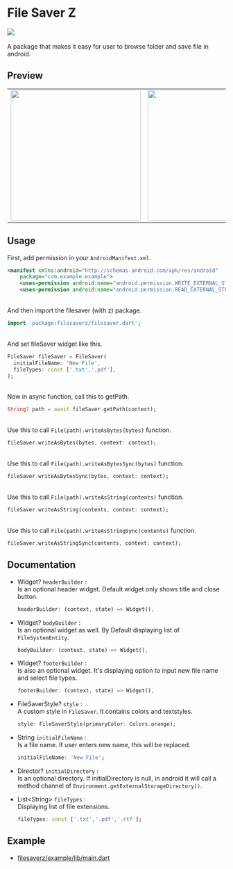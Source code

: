 # File Saver Z
<a href='https://pub.dev/packages/filesaverz'><img src='https://img.shields.io/pub/v/filesaverz.svg?logo=flutter&color=blue&style=flat-square'/></a>
\
\
A package that makes it easy for user to browse folder and save file in android.

## Preview
<table><tr><td>
  <img src='https://user-images.githubusercontent.com/45191605/164154922-7f470dbf-fd24-48d5-839e-11adb4574c40.gif' width='300'/>  
  </td><td>
  <img src='https://user-images.githubusercontent.com/45191605/164155033-6f16ebe1-eb9f-4960-b605-850f94f9b3da.png' width='300'/>
  </td></tr></table>
  
  
## Usage
First, add permission in your `AndroidManifest.xml`.
```xml
<manifest xmlns:android="http://schemas.android.com/apk/res/android"
    package="com.example.example">
    <uses-permission android:name="android.permission.WRITE_EXTERNAL_STORAGE"/>
    <uses-permission android:name="android.permission.READ_EXTERNAL_STORAGE"/>
```
\
And then import the filesaver (with z) package.
```dart
import 'package:filesaverz/filesaver.dart';
```
\
And set fileSaver widget like this.
```dart
FileSaver fileSaver = FileSaver(
  initialFileName: 'New File',
  fileTypes: const ['.txt','.pdf'],
);
```
\
Now in async function, call this to getPath.
```dart
String? path = await fileSaver.getPath(context);
```
\
Use this to call `File(path).writeAsBytes(bytes)` function.
```dart
fileSaver.writeAsBytes(bytes, context: context);
```
\
Use this to call `File(path).writeAsBytesSync(bytes)` function.
```dart
fileSaver.writeAsBytesSync(bytes, context: context);
```
\
Use this to call `File(path).writeAsString(contents)` function.
```dart
fileSaver.writeAsString(contents, context: context);
```
\
Use this to call `File(path).writeAsStringSync(contents)` function.
```dart
fileSaver.writeAsStringSync(contents, context: context);
```


## Documentation
* Widget? `headerBuilder` :\
 Is an optional header widget. Default widget only shows title and close button.
  ```dart
  headerBuilder: (context, state) => Widget(),
  ```

* Widget? `bodyBuilder` :\
 Is an optional widget as well. By Default displaying list of `FileSystemEntity`.
  ```dart
  bodyBuilder: (context, state) => Widget(),
  ```
  
* Widget? `footerBuilder` :\
Is also an optional widget. It's displaying option to input new file name and select file types.
  ```dart
  footerBuilder: (context, state) => Widget(),
  ```

* FileSaverStyle? `style` :\
 A custom style in `FileSaver`. It contains colors and textstyles.
  ```dart
  style: FileSaverStyle(primaryColor: Colors.orange);
  ```

* String `initialFileName` :\
 Is a file name. If user enters new name, this will be replaced.
  ```dart
  initialFileName: 'New File';
  ```

* Director? `initialDirectory` :\
 Is an optional directory. If initialDirectory is null, in android it will call a method channel of `Environment.getExternalStorageDirectory()`.
 
* List&lt;String&gt; `fileTypes` :\
  Displaying list of file extensions.
  ```dart
  fileTypes: const ['.txt','.pdf','.rtf'];
  ```

## Example
* <a href="https://github.com/Nialixus/filesaverz/blob/master/example/lib/main.dart">filesaverz/example/lib/main.dart</a>
